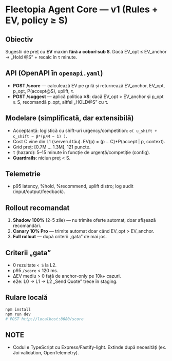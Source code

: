 # Fleetopia Agent Core — v1 (Rules + EV, policy ≥ S)

## Obiectiv
Sugestii de preț cu **EV** maxim **fără a coborî sub S**. Dacă EV_opt ≤ EV_anchor → „Hold @S” + recalc în τ minute.

## API (OpenAPI în `openapi.yaml`)
- **POST /score** — calculează EV pe grilă și returnează EV_anchor, EV_opt, p_opt, P(accept@S), uplift, τ.
- **POST /suggest** — aplică politica **≥S**: dacă EV_opt > EV_anchor și p_opt ≥ S, recomandă p_opt, altfel „HOLD@S” cu τ.

## Modelare (simplificată, dar extensibilă)
- Acceptanță: logistică cu shift-uri urgency/competition: `σ( u_shift + c_shift − β*(p/M − 1) )`.
- Cost C vine din L1 (serverul tău). EV(p) = (p − C)*P(accept | p, context).
- Grid preț: [0.7M … 1.3M], 121 puncte.
- τ (hazard): 5–15 minute în funcție de urgență/competiție (config).
- **Guardrails**: niciun preț < S.

## Telemetrie
- p95 latency, %hold, %recommend, uplift distro; log audit (input/output/feedback).

## Rollout recomandat
1. **Shadow 100%** (2–5 zile) — nu trimite oferte automat, doar afișează recomandări.
2. **Canary 10% Pro** — trimite automat doar când EV_opt > EV_anchor.
3. **Full rollout** — după criterii „gata” de mai jos.

## Criterii „gata”
- 0 rezultate `< S` la L2.
- p95 `/score` < 120 ms.
- ΔEV mediu > 0 față de anchor-only pe 10k+ cazuri.
- e2e: L0 → L1 → L2 „Send Quote” trece în staging.

## Rulare locală
```bash
npm install
npm run dev
# POST http://localhost:8080/score
```

## NOTE
- Codul e TypeScript cu Express/Fastify-light. Extinde după necesități (ex. Joi validation, OpenTelemetry).
